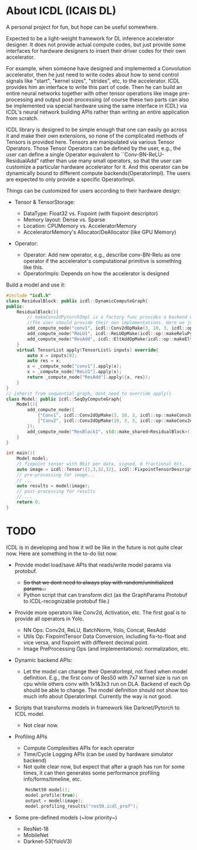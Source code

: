 # About ICDL (ICAIS DL)
A personal project for fun, but hope can be useful somewhere.

Expected to be a light-weight framework for DL inference accelerator designer. It does not provide actual compute codes, but just provide some interfaces for hardware designers to insert their driver codes for their own accelerator. 

For example, when someone have designed and implemented a Convolution accelerator, then he just need to write codes about how to send control signals like "start", "kernel sizes", "strides", etc, to the accelerator. ICDL provides him an interface to write this part of code. Then he can build an entire neural networks together with other tensor operations like image pre-processing and output post-processing (of course these two parts can also be implemented via special hardware using the same interface in ICDL) via ICDL's neural network building APIs rather than writing an entire application from scratch.

ICDL library is designed to be simple enough that one can easily go across it and make their own extensions, so none of the complicated methods of Tensors is provided here. Tensors are manipulated via various Tensor Operators. Those Tensor Operators can be defined by the user, e.g., the user can define a single Operator equivalent to ``Conv-BN-ReLU-ResidualAdd" rather than use many small operators, so that the user can customize a particular hardware accelerator for it. And this operator can be dynamically bound to different compute backends(OperatorImpl). The users are expected to only provide a specific OperatorImpl.


Things can be customized for users according to their hardware design: 
* Tensor & TensorStorage:
   
   * DataType: Float32 vs. Fixpoint (with fixpoint descriptor)
   * Memory layout: Dense vs. Sparse
   * Location: CPUMemory vs. AcceleratorMemory
   * AcceleratorMemory's Allocator/DeAllocator (like GPU Memory)
* Operator:
   * Operator: Add new operator, e.g., describe conv-BN-Relu as one operator if the accelerator's computational primitive is something like this.
   * OperatorImpls: Depends on how the accelerator is designed

Build a model and use it:
```cpp
#include "icdl.h"
class ResidualBlock: public icdl::DynamicComputeGraph{
public: 
    ResidualBlock(){
        // makeConv2dPytorchImpl is a factory func provides a backend engine for a specific operator. 
        //The user should provide their own implementations. Here we just call it a 'PytorchImpl' which calls pytorch's APIs.
        add_compute_node("conv1", icdl::Conv2dOpMake(3, 10, 3, icdl::op::makeConv2dPytorchImpl()));
        add_compute_node("ReLU1", icdl::ReLUOpMake(icdl::op::makeReluPytorchImpl()));
        add_compute_node("ResAdd", icdl::EltAddOpMake(icdl::op::makeEltAddPytorchImpl()));
    }
    virtual TensorList apply(TensorList& inputs) override{
        auto x = inputs[0];
        auto res = x;
        x = _compute_node["conv1"].apply(x);
        x = _compute_node["ReLU1"].apply(x);
        return _compute_node["ResAdd"].apply({x, res});
    }
}
// inherit from sequential graph, dont need to override apply()
class Model: public icdl::SeqDyComputeGraph{
    Model(){
        add_compute_node({
            {"Conv1", icdl::Conv2dOpMake(3, 10, 3, icdl::op::makeConv2dPytorchImpl())},
            {"Conv2", icdl::Conv2dOpMake(10, 3, 3, icdl::op::makeConv2dPytorchImpl())}
        });
        add_compute_node("ResBlock1", std::make_shared<ResidualBlock>());
    }
}

int main(){
    Model model;
    // fixpoint tensor with 8bit per data, signed, 0 fractional bit.
    auto image = icdl::Tensor({1,3,32,32}, icdl::FixpointTensorDescriptor(8, true, 0)));
    // pre-processing for image...
    // ...
    auto results = model(image);
    // post-processing for results
    // ...
    return 0;
}
```


# TODO
ICDL is in developing and how it will be like in the future is not quite clear now.
Here are something in the to-do list now:
* Provide model load/save APIs that reads/write model params via protobuf.

    * ~~So that we dont need to always play with random/uninitialized params...~~
    * Python script that can transform dict (as the GraphParams Protobuf to ICDL-recognizable protobuf file.)
* Provide more operators like Conv2d, Activation, etc. The first goal is to provide all operators in Yolo. 

    * NN Ops: Conv2d, ReLU, BatchNorm, Yolo, Concat, ResAdd
    * Utils Op: FixpointTensor Data Conversion, including fix-to-float and vice versa, and fixpoint with different decimal point.
    * Image PreProcessing Ops (and implementations): normalization, etc.
* Dynamic backend APIs:
    * Let the model can change their OperatorImpl, not fixed when model definition. E.g., the first conv of Res50 with 7x7 kernel size is run on cpu while others conv with 1x1&3x3 run on DLA. Backend of each Op should be able to change. The model definition should not show too much info about OperatorImpl. Currently the way is not good.
* Scripts that transforms models in framework like Darknet/Pytorch to ICDL model.
    * Not clear now.
* Profiling APIs
    * Compute Complexities APIs for each operator
    * Time/Cycle Logging APIs (can be used by hardware simulator backend)
    * Not quite clear now, but expect that after a graph has run for some times, it can then generates some performance profiling info/forms/timeline, etc. 
    ```cpp
        ResNet50 model();
        model.profile(true);
        output = model(image);
        model.profiling_results("res50.icdl_prof");
    ```
* Some pre-defined models (~low priority~)
    * ResNet-18
    * MobileNet
    * Darknet-53(YoloV3)
